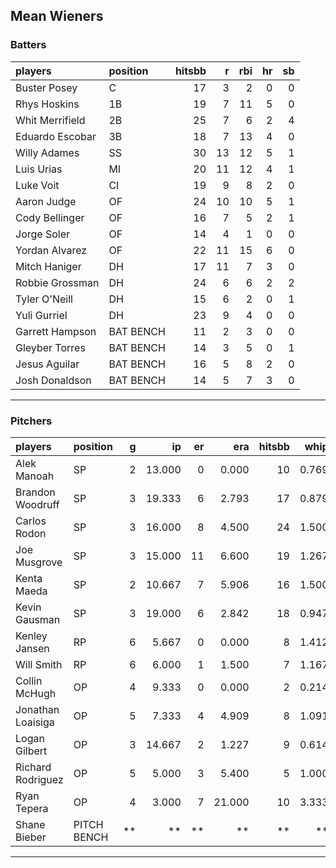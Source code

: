 ## Mean Wieners

### Batters

 
|players         |position  | hitsbb|  r| rbi| hr| sb| 
|:---------------|:---------|------:|--:|---:|--:|--:| 
|Buster Posey    |C         |     17|  3|   2|  0|  0| 
|Rhys Hoskins    |1B        |     19|  7|  11|  5|  0| 
|Whit Merrifield |2B        |     25|  7|   6|  2|  4| 
|Eduardo Escobar |3B        |     18|  7|  13|  4|  0| 
|Willy Adames    |SS        |     30| 13|  12|  5|  1| 
|Luis Urias      |MI        |     20| 11|  12|  4|  1| 
|Luke Voit       |CI        |     19|  9|   8|  2|  0| 
|Aaron Judge     |OF        |     24| 10|  10|  5|  1| 
|Cody Bellinger  |OF        |     16|  7|   5|  2|  1| 
|Jorge Soler     |OF        |     14|  4|   1|  0|  0| 
|Yordan Alvarez  |OF        |     22| 11|  15|  6|  0| 
|Mitch Haniger   |DH        |     17| 11|   7|  3|  0| 
|Robbie Grossman |DH        |     24|  6|   6|  2|  2| 
|Tyler O'Neill   |DH        |     15|  6|   2|  0|  1| 
|Yuli Gurriel    |DH        |     23|  9|   4|  0|  0| 
|Garrett Hampson |BAT BENCH |     11|  2|   3|  0|  0| 
|Gleyber Torres  |BAT BENCH |     14|  3|   5|  0|  1| 
|Jesus Aguilar   |BAT BENCH |     16|  5|   8|  2|  0| 
|Josh Donaldson  |BAT BENCH |     14|  5|   7|  3|  0| 

* * *

### Pitchers

 
|players           |position    |  g|     ip| er|    era| hitsbb|  whip| so|  w| sv| 
|:-----------------|:-----------|--:|------:|--:|------:|------:|-----:|--:|--:|--:| 
|Alek Manoah       |SP          |  2| 13.000|  0|  0.000|     10| 0.769| 16|  1|  0| 
|Brandon Woodruff  |SP          |  3| 19.333|  6|  2.793|     17| 0.879| 23|  2|  0| 
|Carlos Rodon      |SP          |  3| 16.000|  8|  4.500|     24| 1.500| 25|  1|  0| 
|Joe Musgrove      |SP          |  3| 15.000| 11|  6.600|     19| 1.267| 12|  1|  0| 
|Kenta Maeda       |SP          |  2| 10.667|  7|  5.906|     16| 1.500| 14|  1|  0| 
|Kevin Gausman     |SP          |  3| 19.000|  6|  2.842|     18| 0.947| 21|  0|  0| 
|Kenley Jansen     |RP          |  6|  5.667|  0|  0.000|      8| 1.412|  9|  0|  3| 
|Will Smith        |RP          |  6|  6.000|  1|  1.500|      7| 1.167|  6|  2|  3| 
|Collin McHugh     |OP          |  4|  9.333|  0|  0.000|      2| 0.214| 14|  1|  0| 
|Jonathan Loaisiga |OP          |  5|  7.333|  4|  4.909|      8| 1.091| 14|  0|  0| 
|Logan Gilbert     |OP          |  3| 14.667|  2|  1.227|      9| 0.614| 17|  1|  0| 
|Richard Rodriguez |OP          |  5|  5.000|  3|  5.400|      5| 1.000|  3|  1|  3| 
|Ryan Tepera       |OP          |  4|  3.000|  7| 21.000|     10| 3.333|  2|  0|  0| 
|Shane Bieber      |PITCH BENCH | **|     **| **|     **|     **|    **| **| **| **| 


* * *


